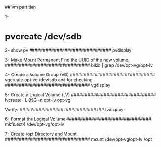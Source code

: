 ##lvm partition


1-
  # pvcreate  /dev/sdb
  
2-
  show pv
 ############################## pvdisplay

3- 
  Make Mount Permanent
Find the UUID of the new volume:
############################### blkid | grep /dev/opt-vg/opt-lv

4-
  Create a Volume Group (VG)
###############################  vgcreate opt-vg /dev/sdb
and
  for checking
############################### vgdisplay


5-
  Create a Logical Volume (LV)
############################### lvcreate -L 99G -n opt-lv opt-vg

Verify:
############################### lvdisplay

6-
  Format the Logical Volume
############################### mkfs.ext4 /dev/opt-vg/opt-lv


7-
  Create /opt Directory and Mount
############################### mount /dev/opt-vg/opt-lv /opt


  
